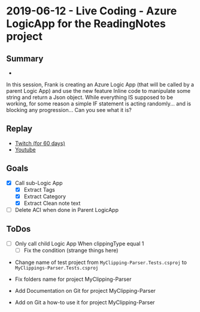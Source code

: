 
# 2019-06-12 - Live Coding - Azure LogicApp for the ReadingNotes project

## Summary
-

In this session, Frank is creating an Azure Logic App (that will be called by a parent Logic App) and use the new feature Inline code to manipulate some string and return a Json object. While everything IS supposed to be working, for some reason a simple IF statement is acting randomly... and is blocking any progression... Can you see what it is?

## Replay


- [Twitch (for 60 days)](https://www.twitch.tv/videos/437981732)
- [Youtube](https://youtu.be/dL7xDly1__o)

Goals
-----

- [X] Call sub-Logic App 
    - [X] Extract Tags 
    - [X] Extract Category 
    - [X] Extract Clean note text
- [ ] Delete ACI when done in Parent LogicApp

ToDos
-----
- [ ] Only call child Logic App When clippingType equal 1
    - [ ] Fix the condition (strange things here) 
- Change name of test project from `MyClipping-Parser.Tests.csproj` to `MyClippings-Parser.Tests.csproj`
- Fix folders name for project MyClipping-Parser

- Add Documentation on Git  for project MyClipping-Parser
- Add on Git a how-to use it for project MyClipping-Parser

